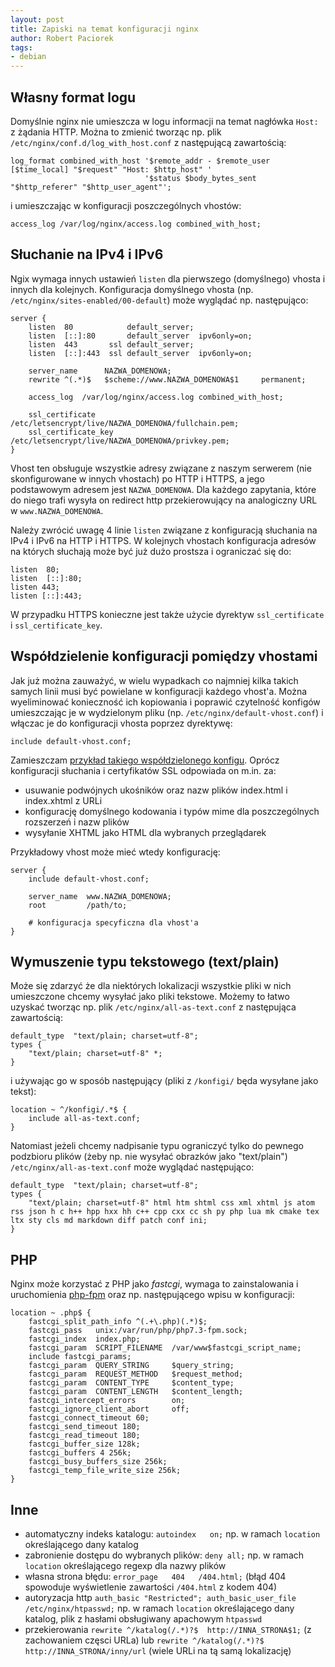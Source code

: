 ```yaml
---
layout: post
title: Zapiski na temat konfiguracji nginx
author: Robert Paciorek
tags:
- debian
---
```


## Własny format logu

Domyślnie nginx nie umieszcza w logu informacji na temat nagłówka `Host:` z żądania HTTP.
Można to zmienić tworząc np. plik `/etc/nginx/conf.d/log_with_host.conf` z następującą zawartością:

	log_format combined_with_host '$remote_addr - $remote_user [$time_local] "$request" "Host: $http_host" '
	                              '$status $body_bytes_sent "$http_referer" "$http_user_agent"';

i umieszczając w konfiguracji poszczególnych vhostów:

	access_log /var/log/nginx/access.log combined_with_host;

## Słuchanie na IPv4 i IPv6

Ngix wymaga innych ustawień `listen` dla pierwszego (domyślnego) vhosta i innych dla kolejnych.
Konfiguracja domyślnego vhosta (np. `/etc/nginx/sites-enabled/00-default`) może wyglądać np. następująco:

	server {
		listen  80            default_server;
		listen  [::]:80       default_server  ipv6only=on;
		listen  443       ssl default_server;
		listen  [::]:443  ssl default_server  ipv6only=on;
		
		server_name      NAZWA_DOMENOWA;
		rewrite ^(.*)$   $scheme://www.NAZWA_DOMENOWA$1     permanent;
		
		access_log  /var/log/nginx/access.log combined_with_host;
		
		ssl_certificate      /etc/letsencrypt/live/NAZWA_DOMENOWA/fullchain.pem;
		ssl_certificate_key  /etc/letsencrypt/live/NAZWA_DOMENOWA/privkey.pem;
	}

Vhost ten obsługuje wszystkie adresy związane z naszym serwerem (nie skonfigurowane w innych vhostach) po HTTP i HTTPS, a jego podstawowym adresem jest `NAZWA_DOMENOWA`.
Dla każdego zapytania, które do niego trafi wysyła on redirect http przekierowujący na analogiczny URL w `www.NAZWA_DOMENOWA`.

Należy zwrócić uwagę 4 linie `listen` związane z konfiguracją słuchania na IPv4 i IPv6 na HTTP i HTTPS.
W kolejnych vhostach konfiguracja adresów na których słuchają może być już dużo prostsza i ograniczać się do:

	listen  80;
	listen  [::]:80;
	listen 443;
	listen [::]:443;

W przypadku HTTPS konieczne jest także użycie dyrektyw `ssl_certificate` i `ssl_certificate_key`.

## Współdzielenie konfiguracji pomiędzy vhostami

Jak już można zauważyć, w wielu wypadkach co najmniej kilka takich samych linii musi być powielane w konfiguracji każdego vhost'a.
Można wyeliminować konieczność ich kopiowania i poprawić czytelność konfigów umieszczając je w wydzielonym pliku (np. `/etc/nginx/default-vhost.conf`) i włączac je do konfiguracji vhosta poprzez dyrektywę:

	include default-vhost.conf;

Zamieszczam [przykład takiego współdzielonego konfigu](/files/nginx-default-vhost.conf).
Oprócz konfiguracji słuchania i certyfikatów SSL odpowiada on m.in. za:

* usuwanie podwójnych ukośników oraz nazw plików index.html i index.xhtml z URLi
* konfigurację domyślnego kodowania i typów mime dla poszczególnych rozszerzeń i nazw plików
* wysyłanie XHTML jako HTML dla wybranych przeglądarek

Przykładowy vhost może mieć wtedy konfigurację:

	server {
		include default-vhost.conf;
		
		server_name  www.NAZWA_DOMENOWA;
		root         /path/to;
		
		# konfiguracja specyficzna dla vhost'a
	}

## Wymuszenie typu tekstowego (text/plain)

Może się zdarzyć że dla niektórych lokalizacji wszystkie pliki w nich umieszczone chcemy wysyłać jako pliki tekstowe.
Możemy to łatwo uzyskać tworząc np. plik `/etc/nginx/all-as-text.conf` z następująca zawartością:

	default_type  "text/plain; charset=utf-8";
	types {
		"text/plain; charset=utf-8" *;
	}

i używając go w sposób następujący (pliki z `/konfigi/` będa wysyłane jako tekst):

	location ~ ^/konfigi/.*$ {
		include all-as-text.conf;
	}

Natomiast jeżeli chcemy nadpisanie typu ograniczyć tylko do pewnego podzbioru plików (żeby np. nie wysyłać obrazków jako "text/plain") `/etc/nginx/all-as-text.conf` może wyglądać następująco:

	default_type  "text/plain; charset=utf-8";
	types {
		"text/plain; charset=utf-8" html htm shtml css xml xhtml js atom rss json h c h++ hpp hxx hh c++ cpp cxx cc sh py php lua mk cmake tex ltx sty cls md markdown diff patch conf ini;
	}

## PHP

Nginx może korzystać z PHP jako *fastcgi*, wymaga to zainstalowania i uruchomienia [php-fpm](https://packages.debian.org/stable/php-fpm) oraz np. następującego wpisu w konfiguracji:

	location ~ .php$ {
	    fastcgi_split_path_info ^(.+\.php)(.*)$;
	    fastcgi_pass   unix:/var/run/php/php7.3-fpm.sock;
	    fastcgi_index  index.php;
	    fastcgi_param  SCRIPT_FILENAME  /var/www$fastcgi_script_name;
	    include fastcgi_params;
	    fastcgi_param  QUERY_STRING     $query_string;
	    fastcgi_param  REQUEST_METHOD   $request_method;
	    fastcgi_param  CONTENT_TYPE     $content_type;
	    fastcgi_param  CONTENT_LENGTH   $content_length;
	    fastcgi_intercept_errors        on;
	    fastcgi_ignore_client_abort     off;
	    fastcgi_connect_timeout 60;
	    fastcgi_send_timeout 180;
	    fastcgi_read_timeout 180;
	    fastcgi_buffer_size 128k;
	    fastcgi_buffers 4 256k;
	    fastcgi_busy_buffers_size 256k;
	    fastcgi_temp_file_write_size 256k;
	}

## Inne

* automatyczny indeks katalogu: `autoindex   on;` np. w ramach `location` określającego dany katalog
* zabronienie dostępu do wybranych plików: `deny all;` np. w ramach `location` określającego regexp dla nazwy plików
* własna strona błędu:  `error_page   404   /404.html;` (błąd 404 spowoduje wyświetlenie zawartości `/404.html` z kodem 404)
* autoryzacja http `auth_basic "Restricted"; auth_basic_user_file /etc/nginx/htpasswd;` np. w ramach `location` określającego dany katalog, plik z hasłami obsługiwany apachowym `htpasswd`
* przekierowania `rewrite ^/katalog(/.*)?$  http://INNA_STRONA$1;` (z zachowaniem częsci URLa) lub `rewrite ^/katalog(/.*)?$  http://INNA_STRONA/inny/url` (wiele URLi na tą samą lokalizację)
